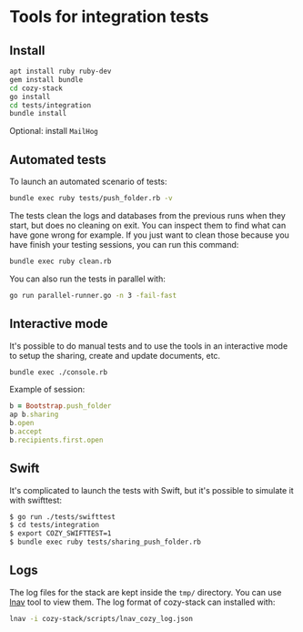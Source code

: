 # Tools for integration tests

## Install

```sh
apt install ruby ruby-dev
gem install bundle
cd cozy-stack
go install
cd tests/integration
bundle install
```

Optional: install `MailHog`


## Automated tests

To launch an automated scenario of tests:

```sh
bundle exec ruby tests/push_folder.rb -v
```

The tests clean the logs and databases from the previous runs when they start,
but does no cleaning on exit. You can inspect them to find what can have gone
wrong for example. If you just want to clean those because you have finish
your testing sessions, you can run this command:

```sh
bundle exec ruby clean.rb
```

You can also run the tests in parallel with:

```sh
go run parallel-runner.go -n 3 -fail-fast
```


## Interactive mode

It's possible to do manual tests and to use the tools in an interactive mode
to setup the sharing, create and update documents, etc.

```sh
bundle exec ./console.rb
```

Example of session:

```ruby
b = Bootstrap.push_folder
ap b.sharing
b.open
b.accept
b.recipients.first.open
```

## Swift

It's complicated to launch the tests with Swift, but it's possible to simulate
it with swifttest:

```sh
$ go run ./tests/swifttest
$ cd tests/integration
$ export COZY_SWIFTTEST=1
$ bundle exec ruby tests/sharing_push_folder.rb
```

## Logs

The log files for the stack are kept inside the `tmp/` directory. You can use
[lnav](http://lnav.org/) tool to view them. The log format of cozy-stack can
installed with:

```sh
lnav -i cozy-stack/scripts/lnav_cozy_log.json
```
